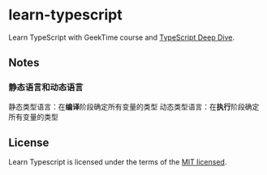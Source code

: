 # learn-typescript

Learn TypeScript with GeekTime course and [TypeScript Deep Dive](https://basarat.gitbooks.io/typescript/content/).

## Notes

### 静态语言和动态语言

静态类型语言：在**编译**阶段确定所有变量的类型
动态类型语言：在**执行**阶段确定所有变量的类型

## License

Learn Typescript is licensed under the terms of the [MIT licensed](https://opensource.org/licenses/MIT).
